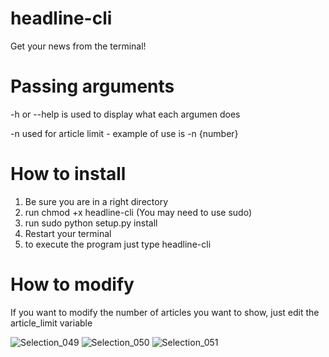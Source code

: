 # headline-cli
Get your news from the terminal!

# Passing arguments

-h or --help is used to display what each argumen does

-n used for article limit - example of use is -n {number}

# How to install

1. Be sure you are in a right directory
2. run chmod +x headline-cli (You may need to use sudo)
3. run sudo python setup.py install
4. Restart your terminal
5. to execute the program just type headline-cli

# How to modify
If you want to modify the number of articles you want to show, just edit the article_limit variable

![Selection_049](https://user-images.githubusercontent.com/81049050/144477259-337095d4-9be0-47cd-ba25-fee06922ba30.png)
![Selection_050](https://user-images.githubusercontent.com/81049050/144477358-11455b18-91b8-454a-9ace-dddb0fff330c.png)
![Selection_051](https://user-images.githubusercontent.com/81049050/144477448-f0801810-3e33-4c13-877b-22b8a2dcd605.png)
